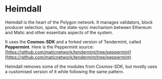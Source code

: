 # Heimdall

Heimdall is the heart of the Polygon network. It manages validators, block producer selection, spans, the state-sync mechanism between Ethereum and Matic and other essentials aspects of the system.

It uses the **Cosmos-SDK** and a forked version of Tendermint, called **Peppermint**. Here is the Peppermint source: [https://github.com/maticnetwork/tendermint/tree/peppermint](https://github.com/maticnetwork/tendermint/tree/peppermint) 

Heimdall removes some of the modules from Cosmos-SDK, but mostly uses a customised version of it while following the same pattern.